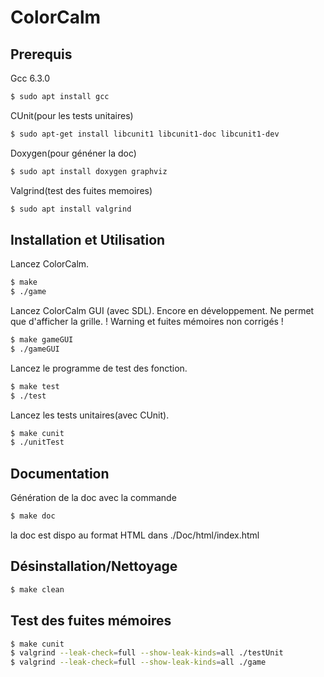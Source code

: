 # ColorCalm
## Prerequis
Gcc 6.3.0
```sh
$ sudo apt install gcc	
```
CUnit(pour les tests unitaires)
```sh
$ sudo apt-get install libcunit1 libcunit1-doc libcunit1-dev
```

Doxygen(pour généner la doc)
```sh
$ sudo apt install doxygen graphviz
```
Valgrind(test des fuites memoires)
```sh
$ sudo apt install valgrind
```

## Installation et Utilisation

Lancez ColorCalm.
```sh
$ make	
$ ./game
```

Lancez ColorCalm GUI (avec SDL).
Encore en développement. Ne permet que d'afficher la grille.
! Warning et fuites mémoires non corrigés !
```sh
$ make gameGUI
$ ./gameGUI
```
Lancez le programme de test des fonction.
```sh
$ make test
$ ./test
```
Lancez les tests unitaires(avec CUnit).
```sh
$ make cunit
$ ./unitTest
``` 
## Documentation
Génération de la doc avec la commande
```sh
$ make doc
``` 
la doc est dispo au format HTML dans ./Doc/html/index.html

## Désinstallation/Nettoyage
```sh
$ make clean
``` 
## Test des fuites mémoires
```sh
$ make cunit
$ valgrind --leak-check=full --show-leak-kinds=all ./testUnit
$ valgrind --leak-check=full --show-leak-kinds=all ./game
```
